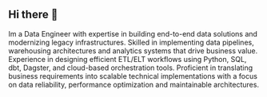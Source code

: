 ## Hi there 👋

Im a Data Engineer with expertise in building end-to-end data solutions and modernizing legacy infrastructures. Skilled in implementing data pipelines, warehousing architectures and analytics systems that drive business value. Experience in designing efficient ETL/ELT workflows using Python, SQL, dbt, Dagster, and cloud-based orchestration tools. Proficient in translating business requirements into scalable technical implementations with a focus on data reliability, performance optimization and maintainable architectures. 

<!--
**gbabeleda/gbabeleda** is a ✨ _special_ ✨ repository because its `README.md` (this file) appears on your GitHub profile.

Here are some ideas to get you started:

- 🔭 I’m currently working on ...
- 🌱 I’m currently learning ...
- 👯 I’m looking to collaborate on ...
- 🤔 I’m looking for help with ...
- 💬 Ask me about ...
- 📫 How to reach me: ...
- 😄 Pronouns: ...
- ⚡ Fun fact: ...
-->
